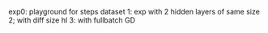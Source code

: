 exp0: playground for steps dataset
1: exp with 2 hidden layers of same size
2; with diff size hl
3: with fullbatch GD
